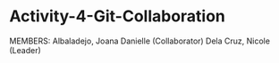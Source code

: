 # Activity-4-Git-Collaboration

MEMBERS:
Albaladejo, Joana Danielle (Collaborator)
Dela Cruz, Nicole (Leader)
